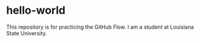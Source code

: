 # hello-world
This repository is for practicing the GitHub Flow.
I am a student at Louisiana State University.
